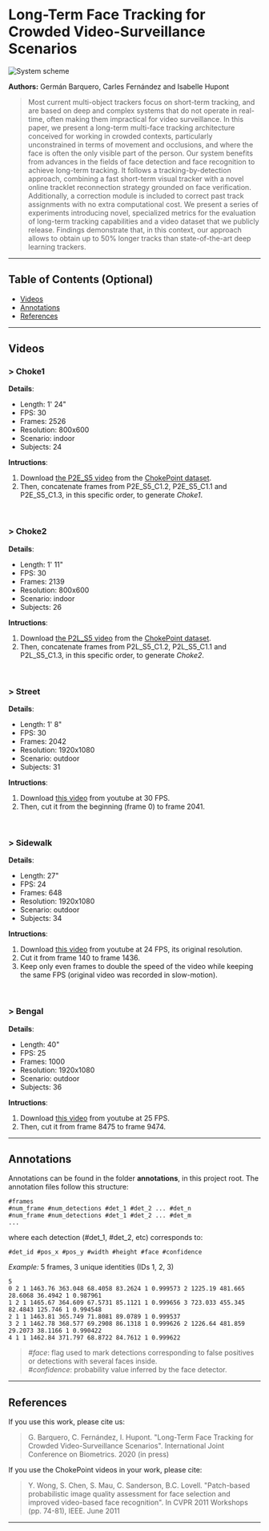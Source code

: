 
# Long-Term Face Tracking for Crowded Video-Surveillance Scenarios

![System scheme](images/system_scheme.png)

**Authors:** Germán Barquero, Carles Fernández and Isabelle Hupont

> Most current multi-object trackers focus on short-term tracking, and are based on deep and complex systems that do not operate in real-time, often making them impractical for video surveillance. In this paper, we present a long-term multi-face tracking architecture conceived for working in crowded contexts, particularly unconstrained in terms of movement and occlusions, and where the face is often the only visible part of the person. Our system benefits from advances in the fields of face detection and face recognition to achieve long-term tracking. It follows a tracking-by-detection approach, combining a fast short-term visual tracker with a novel online tracklet reconnection strategy grounded on face verification. Additionally, a correction module is included to correct past track assignments with no extra computational cost. We present a series of experiments introducing novel, specialized metrics for the evaluation of long-term tracking capabilities and a video dataset that we publicly release. Findings demonstrate that, in this context, our approach allows to obtain up to 50% longer tracks than state-of-the-art deep learning trackers.


---

## Table of Contents (Optional)


- [Videos](#Videos)
- [Annotations](#Annotations)
- [References](#Bibtex)



---

## Videos

### > Choke1
<b>Details</b>:<br>
- Length: 1' 24"<br>
- FPS: 30<br>
- Frames: 2526<br>
- Resolution: 800x600<br>
- Scenario: indoor<br>
- Subjects: 24<br>

<b>Intructions</b>:<br>
1) Download <a href="https://zenodo.org/record/815657/files/P2E_S5.tar.xz" target="_blank">the P2E_S5 video</a> from the <a href="http://arma.sourceforge.net/chokepoint/" target="_blank">ChokePoint dataset</a>.
2) Then, concatenate frames from P2E_S5_C1.2, P2E_S5_C1.1 and P2E_S5_C1.3, in this specific order, to generate <i>Choke1</i>.

<br>

### >  Choke2
<b>Details</b>:<br>
- Length: 1' 11"<br>
- FPS: 30<br>
- Frames: 2139<br>
- Resolution: 800x600<br>
- Scenario: indoor<br>
- Subjects: 26<br>

<b>Intructions</b>:<br>
1) Download <a href="https://zenodo.org/record/815657/files/P2L_S5.tar.xz" target="_blank">the P2L_S5 video</a> from the <a href="http://arma.sourceforge.net/chokepoint/" target="_blank">ChokePoint dataset</a>.
2) Then, concatenate frames from P2L_S5_C1.2, P2L_S5_C1.1 and P2L_S5_C1.3, in this specific order, to generate <i>Choke2</i>.

<br>

### >  Street
<b>Details</b>:<br>
- Length: 1' 8"<br>
- FPS: 30<br>
- Frames: 2042<br>
- Resolution: 1920x1080<br>
- Scenario: outdoor<br>
- Subjects: 31<br>

<b>Intructions</b>:<br>
1) Download <a href="https://www.youtube.com/watch?v=6NBwbKMyzEE" target="_blank">this video</a> from youtube at 30 FPS.
2) Then, cut it from the beginning (frame 0) to frame 2041.

<br>

### >  Sidewalk
<b>Details</b>:<br>
- Length: 27"<br>
- FPS: 24<br>
- Frames: 648<br>
- Resolution: 1920x1080<br>
- Scenario: outdoor<br>
- Subjects: 34<br>

<b>Intructions</b>:<br>
1) Download <a href="https://www.youtube.com/watch?v=UgUC_IY7rMw" target="_blank">this video</a> from youtube at 24 FPS, its original resolution.
2) Cut it from frame 140 to frame 1436.
3) Keep only even frames to double the speed of the video while keeping the same FPS (original video was recorded in slow-motion).

<br>

### >  Bengal
<b>Details</b>:<br>
- Length: 40"<br>
- FPS: 25<br>
- Frames: 1000<br>
- Resolution: 1920x1080<br>
- Scenario: outdoor<br>
- Subjects: 36<br>

<b>Intructions</b>:<br>
1) Download <a href="https://www.youtube.com/watch?v=oMJyrvHSGqY" target="_blank">this video</a> from youtube at 25 FPS.
2) Then, cut it from frame 8475 to frame 9474.

---

## Annotations
Annotations can be found in the folder <b>annotations</b>, in this project root. The annotation files follow this structure:

```
#frames
#num_frame #num_detections #det_1 #det_2 ... #det_n
#num_frame #num_detections #det_1 #det_2 ... #det_m
...
```
where each detection (#det_1, #det_2, etc) corresponds to:
```
#det_id #pos_x #pos_y #width #height #face #confidence
```

*Example:* 5 frames, 3 unique identities (IDs 1, 2, 3)
```
5
0 2 1 1463.76 363.048 68.4058 83.2624 1 0.999573 2 1225.19 481.665 28.6068 36.4942 1 0.987961
1 2 1 1465.67 364.609 67.5731 85.1121 1 0.999656 3 723.033 455.345 82.4843 125.746 1 0.994548 
2 1 1 1463.81 365.749 71.8081 89.0789 1 0.999537
3 2 1 1462.78 368.577 69.2908 86.1318 1 0.999626 2 1226.64 481.859 29.2073 38.1166 1 0.990422
4 1 1 1462.84 371.797 68.8722 84.7612 1 0.999622
```
> <i>#face</i>: flag used to mark detections corresponding to false positives or detections with several faces inside.<br>
> <i>#confidence</i>: probability value inferred by the face detector.


---

## References

If you use this work, please cite us:

> G. Barquero, C. Fernández, I. Hupont. "Long-Term Face Tracking for Crowded Video-Surveillance Scenarios". International Joint Conference on Biometrics. 2020 (in press) 


If you use the ChokePoint videos in your work, please cite:


> Y. Wong, S. Chen, S. Mau, C. Sanderson, B.C. Lovell. "Patch-based probabilistic image quality assessment for face selection and improved video-based face recognition". In CVPR 2011 Workshops (pp. 74-81), IEEE. June 2011

---

